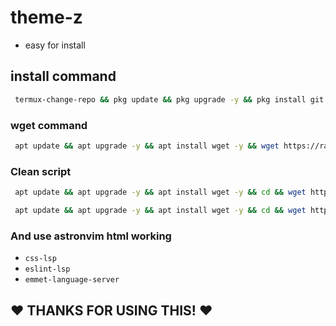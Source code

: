 # theme-z

- easy for install

## install command

```bash
 termux-change-repo && pkg update && pkg upgrade -y && pkg install git -y && git clone https://github.com/tharindu899/theme-z && cd theme-z && bash theme.sh
```

### wget command

```bash
 apt update && apt upgrade -y && apt install wget -y && wget https://raw.githubusercontent.com/tharindu899/theme-z/main/install.sh && bash ~/install.sh
```
### Clean script

```bash
 apt update && apt upgrade -y && apt install wget -y && cd && wget https://raw.githubusercontent.com/tharindu899/theme-z/refs/heads/main/clean.sh && bash ~/clean.sh
```

```bash
 apt update && apt upgrade -y && apt install wget -y && cd && wget https://raw.githubusercontent.com/tharindu899/theme-z/refs/heads/main/T1.sh && bash ~/T1.sh
```
### And use astronvim html working

- `css-lsp`
- `eslint-lsp`
- `emmet-language-server`


## ❤️ THANKS FOR USING THIS! ❤️